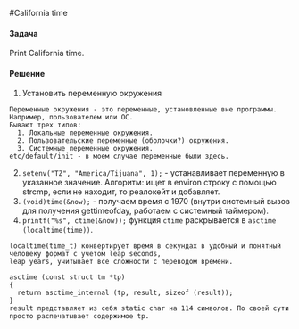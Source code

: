 #California time
#### Задача
Print California time.
#### Решение
1. Установить переменную окружения
~~~
Переменные окружения - это переменные, установленные вне программы. Например, пользователем или ОС.
Бывают трех типов:
  1. Локальные переменные окружения.
  2. Пользовательские переменные (оболочки?) окружения.
  3. Системные переменные окружения.
etc/default/init - в моем случае переменные были здесь.
~~~
2. `setenv("TZ", "America/Tijuana", 1);` - устанавливает переменную в указанное значение. Алгоритм: ищет в environ строку с помощью strcmp, если не находит, то реалокейт и добавляет.
3. `(void)time(&now);` - получаем время с 1970 (внутри системный вызов для получения gettimeofday, работаем с системный таймером).
4. `printf("%s", ctime(&now));` функция `ctime` раскрывается в `asctime (localtime(time))`.
~~~
localtime(time_t) конвертирует время в секундах в удобный и понятный человеку формат с учетом leap seconds,
leap years, учитывает все сложности с переводом времени.
~~~
~~~
asctime (const struct tm *tp)
{
  return asctime_internal (tp, result, sizeof (result));
}
result представляет из себя static char на 114 символов. По своей сути просто распечатывает содержимое tp.
~~~
